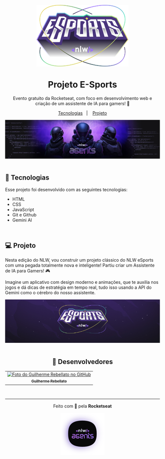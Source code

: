 <p class="logo" align="center">
  <img alt="logo eSports" src="assets/logo.png" width="300" height="200">
</p>

<h1 align="center">Projeto E-Sports</h1>

<p align="center">
Evento gratuito da Rocketseat, com foco em desenvolvimento web e criação de um assistente de IA para gamers! 🚀
</p>

<p align="center">
  <a href="#-tecnologias">Tecnologias</a>&nbsp;&nbsp;&nbsp;|&nbsp;&nbsp;&nbsp;
  <a href="#-projeto">Projeto</a>
</p>

<div align="center">
  <img alt="Capa NLW Agents" src="assets/capa_nlwagents.png">
</div>

<br>

## 🚀 Tecnologias

Esse projeto foi desenvolvido com as seguintes tecnologias:

- HTML
- CSS
- JavaScript
- Git e Github
- Gemini AI

<br>

## 💻 Projeto

Nesta edição do NLW, vou construir um projeto clássico do NLW eSports com uma pegada totalmente nova e inteligente! Partiu criar um Assistente de IA para Gamers! 🎮

Imagine um aplicativo com design moderno e animações, que te auxilia nos jogos e dá dicas de estratégia em tempo real, tudo isso usando a API do Gemini como o cérebro do nosso assistente.
<br>

<div align="center">
  <img src="assets/image.png" alt="Imagem eSports App">
</div>

<br>

<h2 align="center">📌 Desenvolvedores</h2>

<table align="center">
  <tr>
    <td align="center">
      <a href="https://github.com/rebellatoGui" title="GitHub">
        <img src="https://avatars.githubusercontent.com/u/146299321?v=4" width="100px;" alt="Foto do Guilherme Rebellato no GitHub"/><br>
        <sub>
          <b>Guilherme Rebellato</b>
        </sub>
      </a>
    </td>
  </tr>
</table>

<br>

---

<p align="center">Feito com 💜 pela <b>Rocketseat<b></p>

<div align="center">
  <img src="assets/NLW_Agents.svg" alt="Logo NLW Agents">
</div>
